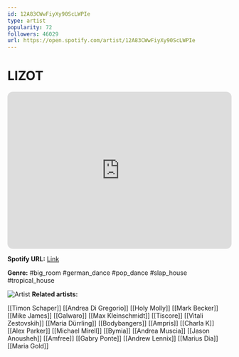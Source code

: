```yaml
---
id: 12A83CWwFiyXy90ScLWPIe
type: artist
popularity: 72
followers: 46029
url: https://open.spotify.com/artist/12A83CWwFiyXy90ScLWPIe
---
```

# LIZOT

<iframe style="border-radius:12px" src="https://open.spotify.com/embed/artist/12A83CWwFiyXy90ScLWPIe" width="100%" height="352" frameBorder="0" allowfullscreen="" allow="autoplay; clipboard-write; encrypted-media; fullscreen; picture-in-picture" loading="lazy"></iframe>

**Spotify URL:** [Link](https://open.spotify.com/artist/12A83CWwFiyXy90ScLWPIe)

**Genre:**  #big_room #german_dance #pop_dance #slap_house #tropical_house

![Artist](https://i.scdn.co/image/ab6761610000e5eb63303b93575c9a448b2397c5)
**Related artists:**

[[Timon Schaper]]
[[Andrea Di Gregorio]]
[[Holy Molly]]
[[Mark Becker]]
[[Mike James]]
[[Galwaro]]
[[Max Kleinschmidt]]
[[Tiscore]]
[[Vitali Zestovskih]]
[[Maria Dürrling]]
[[Bodybangers]]
[[Ampris]]
[[Charla K]]
[[Alex Parker]]
[[Michael Mirell]]
[[Bymia]]
[[Andrea Muscia]]
[[Jason Anousheh]]
[[Amfree]]
[[Gabry Ponte]]
[[Andrew Lennix]]
[[Marius Dia]]
[[Maria Gold]]
